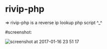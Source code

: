 # rivip-php
=> rivip-php is a reverse ip lookup php script ^_^ 

#screenshot:

![screenshot at 2017-01-16 23 51 17](https://cloud.githubusercontent.com/assets/23025427/21993835/0b6dd01e-dc47-11e6-96c0-176990131eec.png)



